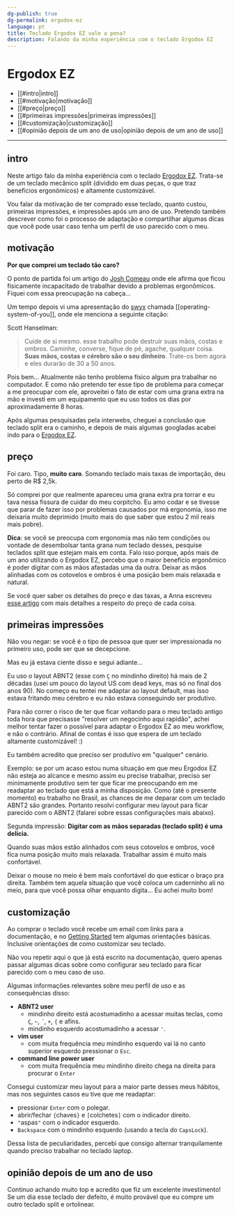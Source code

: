 ```yaml
---
dg-publish: true
dg-permalink: ergodox-ez
language: pt
title: Teclado Ergodox EZ vale a pena?
description: Falando da minha experiência com o teclado Ergodox EZ
---
```


# Ergodox EZ

- [[#intro|intro]]
- [[#motivação|motivação]]
- [[#preço|preço]]
- [[#primeiras impressões|primeiras impressões]]
- [[#customização|customização]]
- [[#opinião depois de um ano de uso|opinião depois de um ano de uso]]


---

## intro

Neste artigo falo da minha experiência com o teclado [Ergodox EZ](https://ergodox-ez.com/). Trata-se de um teclado mecânico split (dividido em duas peças, o que traz benefícios ergonômicos) e altamente customizável.

Vou falar da motivação de ter comprado esse teclado, quanto custou, primeiras impressões, e impressões após um ano de uso. Pretendo também descrever como foi o processo de adaptação e compartilhar algumas dicas que você pode usar caso tenha um perfil de uso parecido com o meu.


## motivação

**Por que comprei um teclado tão caro?**

O ponto de partida foi um artigo do [Josh Comeau](https://www.joshwcomeau.com/blog/hands-free-coding/) onde ele afirma que ficou fisicamente incapacitado de trabalhar devido a problemas ergonômicos. Fiquei com essa preocupação na cabeça...

Um tempo depois vi uma apresentação do [swyx](https://swyx.io/) chamada [[operating-system-of-you]], onde ele menciona a seguinte citação:

Scott Hanselman:
> Cuide de si mesmo. esse trabalho pode destruir suas mãos, costas e ombros. Caminhe, converse, fique de pé, agache, qualquer coisa. **Suas mãos, costas e cérebro são o seu dinheiro**. Trate-os bem agora e eles durarão de 30 a 50 anos.

Pois bem... Atualmente não tenho problema físico algum pra trabalhar no computador. E como não pretendo ter esse tipo de problema para começar a me preocupar com ele, aproveitei o fato de estar com uma grana extra na mão e investi em um equipamento que eu uso todos os dias por aproximadamente 8 horas.

Após algumas pesquisadas pela interwebs, cheguei a conclusão que teclado split era o caminho, e depois de mais algumas googladas acabei indo para o [Ergodox EZ](https://ergodox-ez.com/).


## preço

Foi caro. Tipo, **muito caro**. Somando teclado mais taxas de importação, deu perto de R$ 2,5k.

Só comprei por que realmente apareceu uma grana extra pra torrar e eu tava nessa fissura de cuidar do meu corpitcho. Eu amo codar e se tivesse que parar de fazer isso por problemas causados por má ergonomia, isso me deixaria muito deprimido (muito mais do que saber que estou 2 mil reais mais pobre).

**Dica**: se você se preocupa com ergonomia mas não tem condições ou vontade de desembolsar tanta grana num teclado desses, pesquise teclados split que estejam mais em conta. Falo isso porque, após mais de um ano utilizando o Ergodox EZ, percebo que o maior benefício ergonômico é poder digitar com as mãos afastadas uma da outra. Deixar as mãos alinhadas com os cotovelos e ombros é uma posição bem mais relaxada e natural.

Se você quer saber os detalhes do preço e das taxas, a Anna escreveu [esse artigo](https://anna.flourishing.stream/pt-br/2021/03/03/importando-o-moonlander-mark-i/) com mais detalhes a respeito do preço de cada coisa.


## primeiras impressões

Não vou negar: se você é o tipo de pessoa que quer ser impressionada no primeiro uso, pode ser que se decepcione.

Mas eu já estava ciente disso e segui adiante...

Eu uso o layout ABNT2 (esse com `Ç` no mindinho direito) há mais de 2 décadas (usei um pouco do layout US com dead keys, mas só no final dos anos 90). No começo eu tentei me adaptar ao layout default, mas isso estava fritando meu cérebro e eu não estava conseguindo ser produtivo.

Para não correr o risco de ter que ficar voltando para o meu teclado antigo toda hora que precisasse "resolver um negocinho aqui rapidão", achei melhor tentar fazer o possível para adaptar o Ergodox EZ ao meu workflow, e não o contrário. Afinal de contas é isso que espera de um teclado altamente customizável! :)

Eu também acredito que preciso ser produtivo em "qualquer" cenário.

Exemplo: se por um acaso estou numa situação em que meu Ergodox EZ não esteja ao alcance e mesmo assim eu precise trabalhar, preciso ser minimamente produtivo sem ter que ficar me preocupando em me readaptar ao teclado que está a minha disposição. Como (até o presente momento) eu trabalho no Brasil, as chances de me deparar com um teclado ABNT2 são grandes. Portanto resolvi configurar meu layout para ficar parecido com o ABNT2 (falarei sobre essas configurações mais abaixo).

Segunda impressão: **Digitar com as mãos separadas (teclado split) é uma delícia.**

Quando suas mãos estão alinhados com seus cotovelos e ombros, você fica numa posição muito mais relaxada. Trabalhar assim é muito mais confortável.

Deixar o mouse no meio é bem mais confortável do que esticar o braço pra direita. Também tem aquela situação que você coloca um caderninho ali no meio, para que você possa olhar enquanto digita... Eu achei muito bom!


## customização

Ao comprar o teclado você recebe um email com links para a documentação, e no [Getting Started](https://ergodox-ez.com/pages/getting-started) tem algumas orientações básicas. Inclusive orientações de como customizar seu teclado.

Não vou repetir aqui o que já está escrito na documentação, quero apenas passar algumas dicas sobre como configurar seu teclado para ficar parecido com o meu caso de uso.

Algumas informações relevantes sobre meu perfil de uso e as consequências disso:

- **ABNT2 user**
    - mindinho direito está acostumadinho a acessar muitas teclas, como `Ç`, `~`, `´`, `+`, `{` e afins.
    - mindinho esquerdo acostumadinho a acessar `'`.
- **vim user**
    - com muita frequência meu mindinho esquerdo vai lá no canto superior esquerdo pressionar o `Esc`.
- **command line power user**
    - com muita frequência meu mindinho direito chega na direita para procurar o `Enter`

Consegui customizar meu layout para a maior parte desses meus hábitos, mas nos seguintes casos eu tive que me readaptar:

- pressionar `Enter` com o polegar.
- abrir/fechar `{`chaves`}` e `[`colchetes`]` com o indicador direito.
- `"`aspas`"` com o indicador esquerdo.
- `Backspace` com o mindinho esquerdo (usando a tecla do `CapsLock`).

Dessa lista de peculiaridades, percebi que consigo alternar tranquilamente quando preciso trabalhar no teclado laptop.


## opinião depois de um ano de uso

Continuo achando muito top e acredito que fiz um excelente investimento! Se um dia esse teclado der defeito, é muito provável que eu compre um outro teclado split e ortolinear.


